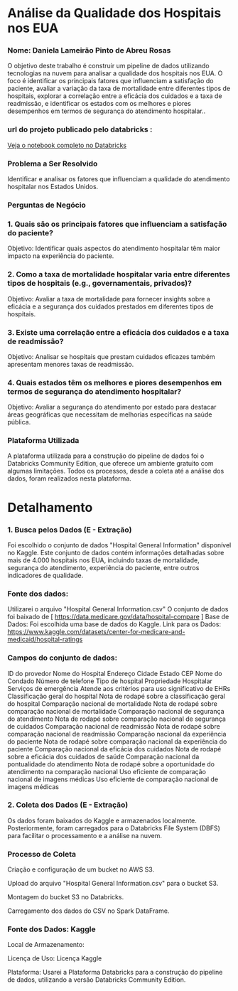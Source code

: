 # Análise da Qualidade dos Hospitais nos EUA
### Nome: Daniela Lameirão Pinto de Abreu Rosas

O objetivo deste trabalho é construir um pipeline de dados utilizando tecnologias na nuvem para analisar a qualidade dos hospitais nos EUA. O foco é identificar os principais fatores que influenciam a satisfação do paciente, avaliar a variação da taxa de mortalidade entre diferentes tipos de hospitais, explorar a correlação entre a eficácia dos cuidados e a taxa de readmissão, e identificar os estados com os melhores e piores desempenhos em termos de segurança do atendimento hospitalar..

### url do projeto publicado pelo databricks : 
[Veja o notebook completo no Databricks](https://databricks-prod-cloudfront.cloud.databricks.com/public/4027ec902e239c93eaaa8714f173bcfc/2295645624184554/1503296092627704/3793646805506685/latest.html)

### Problema a Ser Resolvido
Identificar e analisar os fatores que influenciam a qualidade do atendimento hospitalar nos Estados Unidos.

### Perguntas de Negócio

### 1. Quais são os principais fatores que influenciam a satisfação do paciente?
Objetivo: Identificar quais aspectos do atendimento hospitalar têm maior impacto na experiência do paciente.

### 2. Como a taxa de mortalidade hospitalar varia entre diferentes tipos de hospitais (e.g., governamentais, privados)?
Objetivo: Avaliar a taxa de mortalidade para fornecer insights sobre a eficácia e a segurança dos cuidados prestados em diferentes tipos de hospitais.

### 3. Existe uma correlação entre a eficácia dos cuidados e a taxa de readmissão?
Objetivo: Analisar se hospitais que prestam cuidados eficazes também apresentam menores taxas de readmissão.

### 4. Quais estados têm os melhores e piores desempenhos em termos de segurança do atendimento hospitalar?
Objetivo: Avaliar a segurança do atendimento por estado para destacar áreas geográficas que necessitam de melhorias específicas na saúde pública.

### Plataforma Utilizada
A plataforma utilizada para a construção do pipeline de dados foi o Databricks Community Edition, que oferece um ambiente gratuito com algumas limitações. Todos os processos, desde a coleta até a análise dos dados, foram realizados nesta plataforma.

# Detalhamento

### 1. Busca pelos Dados (E - Extração)
Foi escolhido o conjunto de dados "Hospital General Information" disponível no Kaggle. Este conjunto de dados contém informações detalhadas sobre mais de 4.000 hospitais nos EUA, incluindo taxas de mortalidade, segurança do atendimento, experiência do paciente, entre outros indicadores de qualidade.

### Fonte dos dados:
Utilizarei o arquivo "Hospital General Information.csv" O conjunto de dados foi baixado de [ https://data.medicare.gov/data/hospital-compare ] Base de Dados: Foi escolhida uma base de dados do Kaggle. Link para os Dados: https://www.kaggle.com/datasets/center-for-medicare-and-medicaid/hospital-ratings

### Campos do conjunto de dados:
ID do provedor Nome do Hospital Endereço Cidade Estado CEP Nome do Condado Número de telefone Tipo de hospital Propriedade Hospitalar Serviços de emergência Atende aos critérios para uso significativo de EHRs Classificação geral do hospital Nota de rodapé sobre a classificação geral do hospital Comparação nacional de mortalidade Nota de rodapé sobre comparação nacional de mortalidade Comparação nacional de segurança do atendimento Nota de rodapé sobre comparação nacional de segurança de cuidados Comparação nacional de readmissão Nota de rodapé sobre comparação nacional de readmissão Comparação nacional da experiência do paciente Nota de rodapé sobre comparação nacional da experiência do paciente Comparação nacional da eficácia dos cuidados Nota de rodapé sobre a eficácia dos cuidados de saúde Comparação nacional da pontualidade do atendimento Nota de rodapé sobre a oportunidade do atendimento na comparação nacional Uso eficiente de comparação nacional de imagens médicas Uso eficiente de comparação nacional de imagens médicas

### 2. Coleta dos Dados (E - Extração)
Os dados foram baixados do Kaggle e armazenados localmente. Posteriormente, foram carregados para o Databricks File System (DBFS) para facilitar o processamento e a análise na nuvem.

### Processo de Coleta

Criação e configuração de um bucket no AWS S3.

Upload do arquivo "Hospital General Information.csv" para o bucket S3.

Montagem do bucket S3 no Databricks.

Carregamento dos dados do CSV no Spark DataFrame.

### Fonte dos Dados: Kaggle

Local de Armazenamento:

Licença de Uso: Licença Kaggle

Plataforma: Usarei a Plataforma Databricks para a construção do pipeline de dados, utilizando a versão Databricks Community Edition.


